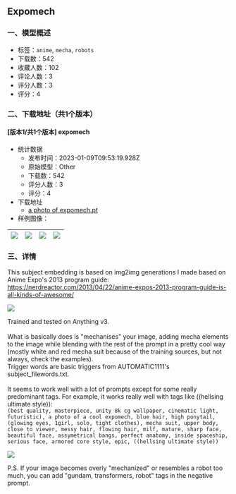 ## Expomech
### 一、模型概述

- 标签：`anime`, `mecha`, `robots`
- 下载数：542
- 收藏人数：102
- 评论人数：3
- 评分人数：3
- 评分：4

### 二、下载地址（共1个版本）

#### [版本1/共1个版本] expomech

- 统计数据
  - 发布时间：2023-01-09T09:53:19.928Z
  - 原始模型：Other
  - 下载数：542
  - 评分人数：3
  - 评分：4
- 下载地址
  - [a photo of expomech.pt](https://civitai.com/api/download/models/4666)
- 样例图像：

| <img src="https://image.civitai.com/xG1nkqKTMzGDvpLrqFT7WA/43525c66-e9dd-4d8d-38ed-3d98b0a6a900/width=450/32876.jpeg" /> | <img src="https://image.civitai.com/xG1nkqKTMzGDvpLrqFT7WA/bad02663-5122-4b9b-892b-0aea20bf2d00/width=450/32875.jpeg" /> | <img src="https://image.civitai.com/xG1nkqKTMzGDvpLrqFT7WA/04e304e0-1590-40ac-093f-c2319e313100/width=450/32874.jpeg" /> | <img src="https://image.civitai.com/xG1nkqKTMzGDvpLrqFT7WA/4e92a139-7222-4380-6756-b0d3bd937c00/width=450/32873.jpeg" /> |
| ---- | ---- | ---- | ---- |


### 三、详情
<p>This subject embedding is based on img2img generations I made based on Anime Expo's 2013 program guide:<br /><a target="_blank" rel="ugc" href="https://nerdreactor.com/2013/04/22/anime-expos-2013-program-guide-is-all-kinds-of-awesome/">https://nerdreactor.com/2013/04/22/anime-expos-2013-program-guide-is-all-kinds-of-awesome/</a></p><img src="https://imagecache.civitai.com/xG1nkqKTMzGDvpLrqFT7WA/af3a4c12-0ef3-4820-773a-399b8fdd9900/width=525" /><p>Trained and tested on Anything v3.<br /><br />What is basically does is "mechanises" your image, adding mecha elements to the image while blending with the rest of the prompt in a pretty cool way (mostly white and red mecha suit because of the training sources, but not always, check the examples).<br />Trigger words are basic triggers from AUTOMATIC1111's subject_filewords.txt.<br /><br />It seems to work well with a lot of prompts except for some really predominant tags. For example, it works really well with tags like ((hellsing ultimate style)):<br /><code>(best quality, masterpiece, unity 8k cg wallpaper, cinematic light, futuristic), a photo of a cool expomech, blue hair, high ponytail, (glowing eyes, 1girl, solo, tight clothes), mecha suit, upper body, close to viewer, messy hair, flowing hair, milf, mature, sharp face, beautiful face, assymetrical bangs, perfect anatomy, inside spaceship, serious face, armored core style, epic, ((hellsing ultimate style))</code></p><img src="https://imagecache.civitai.com/xG1nkqKTMzGDvpLrqFT7WA/172f7e39-0332-4f1e-dc0e-7190c4173700/width=525" /><p>P.S. If your image becomes overly "mechanized" or resembles a robot too much, you can add "gundam, transformers, robot" tags in the negative prompt.</p>